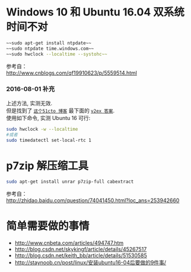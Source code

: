 # Windows 10 和 Ubuntu 16.04 双系统 时间不对  
``` bash
~~sudo apt-get install ntpdate~~
~~sudo ntpdate time.windows.com~~
~~sudo hwclock --localtime --systohc~~
```
参考自：  
http://www.cnblogs.com/qf19910623/p/5559514.html  

### 2016-08-01 补充
上述方法, 实测无效.  
但是找到了 [`这个51cto 博客`][51cto xueyue8] 最下面的 [`v2ex 答案`][v2ex initialdp].  
使用如下命令, 实测 Ubuntu 16 可行:  
``` bash
sudo hwclock -w --localtime
#或者
sudo timedatectl set-local-rtc 1
```


[51cto xueyue8]: http://xueyue8.blog.51cto.com/4650249/1792933,  
[v2ex initialdp]: http://www.v2ex.com/t/274007#r_3110716


# p7zip 解压缩工具
``` bash
sudo apt-get install unrar p7zip-full cabextract
```
参考自：  
http://zhidao.baidu.com/question/74041450.html?loc_ans=253942660  


# 简单需要做的事情
  - http://www.cnbeta.com/articles/494747.htm
  - http://blog.csdn.net/skykingf/article/details/45267517
  - http://blog.csdn.net/keith_bb/article/details/51530585
  - http://staynoob.cn/post/linux/安装ubuntu16-04后要做的9件事/
